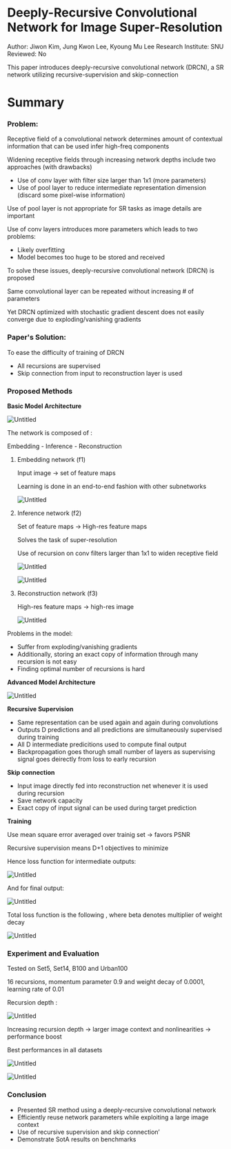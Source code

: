 # Deeply-Recursive Convolutional Network for Image Super-Resolution

Author: Jiwon Kim, Jung Kwon Lee, Kyoung Mu Lee
Research Institute: SNU
Reviewed: No

This paper introduces deeply-recursive convolutional network (DRCN), a SR network utilizing recursive-supervision and skip-connection

# Summary

### Problem:

Receptive field of a convolutional network determines amount of contextual information that can be used infer high-freq components

Widening receptive fields through increasing network depths include two approaches (with drawbacks)

- Use of conv layer with filter size larger than 1x1 (more parameters)
- Use of pool layer to reduce intermediate representation dimension (discard some pixel-wise information)

Use of pool layer is not appropriate for SR tasks as image details are important

Use of conv layers introduces more parameters which leads to two problems:

- Likely overfitting
- Model becomes too huge to be stored and received

To solve these issues, deeply-recursive convolutional network (DRCN) is proposed

Same convolutional layer can be repeated without increasing # of parameters

Yet DRCN optimized with stochastic gradient descent does not easily converge due to exploding/vanishing gradients

### Paper's **Solution:**

To ease the difficulty of training of DRCN

- All recursions are supervised
- Skip connection from input to reconstruction layer is used

### Proposed Methods

**Basic Model Architecture**

![Untitled](2021-01-04-DRCNN/Untitled.png)

The network is composed of :

Embedding - Inference - Reconstruction

1. Embedding network (f1)
    
    Input image → set of feature maps
    
    Learning is done in an end-to-end fashion with other subnetworks
    
    ![Untitled](2021-01-04-DRCNN/Untitled1.png)

    
2. Inference network (f2)
    
    Set of feature maps → High-res feature maps
    
    Solves the task of super-resolution
    
    Use of recursion on conv filters larger than 1x1 to widen receptive field
    
    ![Untitled](2021-01-04-DRCNN/Untitled2.png)
    
    ![Untitled](2021-01-04-DRCNN/Untitled3.png)
    
3. Reconstruction network (f3)
    
    High-res feature maps → high-res image
    
    ![Untitled](2021-01-04-DRCNN/Untitled4.png)
    

Problems in the model:

- Suffer from exploding/vanishing gradients
- Additionally, storing an exact copy of information through many recursion is not easy
- Finding optimal number of recursions is hard

**Advanced Model Architecture**

![Untitled](2021-01-04-DRCNN/Untitled5.png)

**Recursive Supervision**

- Same representation can be used again and again during convolutions
- Outputs D predictions and all predictions are simultaneously supervised during training
- All D intermediate predicitions used to compute final output
- Backpropagation goes thorugh small number of layers as supervising signal goes deirectly from loss to early recursion

**Skip connection**

- Input image directly fed into reconstruction net whenever it is used during recursion
- Save network capacity
- Exact copy of input signal can be used during target prediction

**Training**

Use mean square error averaged over trainig set → favors PSNR

Recursive supervision means D+1 objectives to minimize

Hence loss function for intermediate outputs:

![Untitled](2021-01-04-DRCNN/Untitled6.png)

And for final output:

![Untitled](2021-01-04-DRCNN/Untitled7.png)

Total loss function is the following , where beta denotes multiplier of weight decay

![Untitled](2021-01-04-DRCNN/Untitled8.png)

### Experiment and Evaluation

Tested on Set5, Set14, B100 and Urban100

16 recursions, momentum parameter 0.9 and weight decay of 0.0001, learning rate of 0.01

Recursion depth :

![Untitled](2021-01-04-DRCNN/Untitled9.png)

Increasing recursion depth → larger image context and nonlinearities → performance boost

Best performances in all datasets

![Untitled](2021-01-04-DRCNN/Untitled10.png)

![Untitled](2021-01-04-DRCNN/Untitled11.png)

### Conclusion

- Presented SR method using a deeply-recursive convolutional network
- Efficiently reuse network parameters while exploiting a large image context
- Use of recursive supervision and skip connection’
- Demonstrate SotA results on benchmarks
